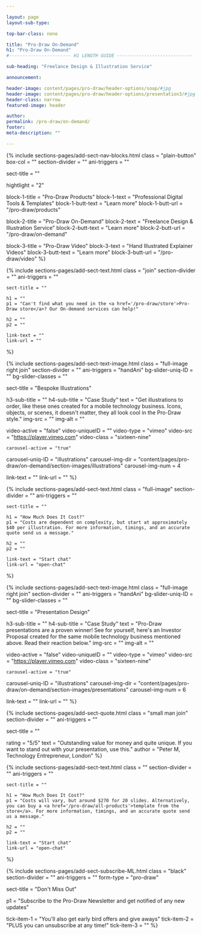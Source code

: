 ```yaml
---

layout: page
layout-sub-type:

top-bar-class: none

title: "Pro-Draw On-Demand"
h1: "Pro-Draw On-Demand"
#----------------------- H1 LENGTH GUIDE ----------------------------

sub-heading: "Freelance Design & Illustration Service"

announcement:

header-image: content/pages/pro-draw/header-options/soap/#jpg
header-image: content/pages/pro-draw/header-options/presentation3/#jpg
header-class: narrow
featured-image: header

author:
permalink: /pro-draw/on-demand/
footer:
meta-description: ""

---
```




<!-- SECTION NAV BLOCKS -->
{% include sections-pages/add-sect-nav-blocks.html
  class = "plain-button"
  box-col = ""
  section-divider = ""
  ani-triggers = ""

  sect-title = ""

  hightlight = "2"

  block-1-title = "Pro-Draw Products"
  block-1-text = "Professional Digital Tools & Templates"
  block-1-butt-text = "Learn more"
  block-1-butt-url = "/pro-draw/products"

  block-2-title = "Pro-Draw On-Demand"
  block-2-text = "Freelance Design & Illustration Service"
  block-2-butt-text = "Learn more"
  block-2-butt-url = "/pro-draw/on-demand"

  block-3-title = "Pro-Draw Video"
  block-3-text = "Hand Illustrated Explainer Videos"
  block-3-butt-text = "Learn more"
  block-3-butt-url = "/pro-draw/video"
%}



<!-- SECTION TEXT -->
{% include sections-pages/add-sect-text.html
	class = "join"
	section-divider = ""
	ani-triggers = ""

	sect-title = ""
	
	h1 = ""
	p1 = "Can't find what you need in the <a href='/pro-draw/store'>Pro-Draw store</a>? Our On-demand services can help!"
	
	h2 = ""
	p2 = ""
	
	link-text = ""
	link-url = ""
%}



<!-- SECTION TEXT & IMAGE -->
{% include sections-pages/add-sect-text-image.html
 	class = "full-image right join"
 	section-divider = ""
 	ani-triggers = "handAni"
 	bg-slider-uniq-ID = ""
 	bg-slider-classes = ""

  sect-title = "Bespoke Illustrations"

  h3-sub-title = ""
  h4-sub-title = "Case Study"
  text = "Get illustrations to order, like these ones created for a mobile technology business. Icons, objects, or scenes, it doesn't matter, they all look cool in the Pro-Draw style."
  img-src = ""
  img-alt = ""

  video-active = "false"
	video-uniqueID = ""
  video-type = "vimeo"
  video-src = "https://player.vimeo.com"
  video-class = "sixteen-nine"

	carousel-active = "true"
  carousel-uniq-ID = "illustrations"
  carousel-img-dir = "content/pages/pro-draw/on-demand/section-images/illustrations"
  carousel-img-num = 4

  link-text = ""
  link-url = ""
%}



<!-- SECTION TEXT -->
{% include sections-pages/add-sect-text.html
	class = "full-image"
	section-divider = ""
	ani-triggers = ""

	sect-title = ""
	
	h1 = "How Much Does It Cost?"
	p1 = "Costs are dependent on complexity, but start at approximately $40 per illustration. For more information, timings, and an accurate quote send us a message."
	
	h2 = ""
	p2 = ""
	
	link-text = "Start chat"
	link-url = "open-chat"
%}



<!-- SECTION TEXT & IMAGE -->
{% include sections-pages/add-sect-text-image.html
 	class = "full-image right join"
 	section-divider = ""
 	ani-triggers = "handAni"
 	bg-slider-uniq-ID = ""
 	bg-slider-classes = ""

  sect-title = "Presentation Design"

  h3-sub-title = ""
  h4-sub-title = "Case Study"
  text = "Pro-Draw presentations are a proven winner! See for yourself, here's an Investor Proposal created for the same mobile technology business mentioned above. Read their reaction below."
  img-src = ""
  img-alt = ""

  video-active = "false"
	video-uniqueID = ""
  video-type = "vimeo"
  video-src = "https://player.vimeo.com"
  video-class = "sixteen-nine"

	carousel-active = "true"
  carousel-uniq-ID = "illustrations"
  carousel-img-dir = "content/pages/pro-draw/on-demand/section-images/presentations"
  carousel-img-num = 6

  link-text = ""
  link-url = ""
%}



<!-- SECTION QUOTE -->
{% include sections-pages/add-sect-quote.html
  class = "small man join"
  section-divider = ""
  ani-triggers = ""

  sect-title = ""

  rating = "5/5"
  text = "Outstanding value for money and quite unique. If you want to stand out with your presentation, use this."
  author = "Peter M, Technology Entrepreneur, London"
%}


<!-- SECTION TEXT -->
{% include sections-pages/add-sect-text.html
	class = ""
	section-divider = ""
	ani-triggers = ""

	sect-title = ""
	
	h1 = "How Much Does It Cost?"
	p1 = "Costs will vary, but around $270 for 20 slides. Alternatively, you can buy a <a href='/pro-draw/all-products'>template from the store</a>. For more information, timings, and an accurate quote send us a message."
	
	h2 = ""
	p2 = ""
	
	link-text = "Start chat"
	link-url = "open-chat"
%}



<!-- SECTION SUBSCRIBE -->
{% include sections-pages/add-sect-subscribe-ML.html
  class = "black"
  section-divider = ""
  ani-triggers = ""
  form-type = "pro-draw"

  sect-title = "Don't Miss Out"

  p1 = "Subscribe to the Pro-Draw Newsletter and get notified of any new updates"
  
  tick-item-1 = "You'll also get early bird offers and give aways"
  tick-item-2 = "PLUS you can unsubscribe at any time!"
  tick-item-3 = ""
%}






